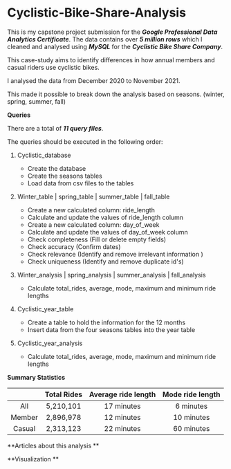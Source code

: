 # Cyclistic-Bike-Share-Analysis
This is my capstone project submission for the ***Google Professional Data Analytics Certificate***. 
The data contains over ***5 million rows*** which I cleaned and analysed using ***MySQL*** for the ***Cyclistic Bike Share Company***.

This case-study aims to identify differences in how annual members and casual riders use cyclistic bikes. 

I analysed the data from December 2020 to November 2021. 

This made it possible to break down the analysis based on seasons. (winter, spring, summer, fall)

**Queries**

There are a total of ***11 query files***. 

The queries should be executed in the following order:

1. Cyclistic_database  
	- Create the database
	- Create the seasons tables
	- Load data from csv files to the tables

2. Winter_table | spring_table | summer_table | fall_table
	- Create a new calculated column: ride_length
	- Calculate and update the values of ride_length column
	- Create a new calculated column: day_of_week 
	- Calculate and update the values of day_of_week column
	- Check completeness (Fill or delete empty fields)
	- Check accuracy (Confirm dates)
	- Check relevance (Identify and remove irrelevant information )
	- Check uniqueness (Identify and remove duplicate id's) 
		
3. Winter_analysis | spring_analysis | summer_analysis | fall_analysis
	- Calculate total_rides, average, mode, maximum and minimum ride lengths 
	
4. Cyclistic_year_table
	- Create a table to hold the information for the 12 months
	- Insert data from the four seasons tables into the year table
		
5. Cyclistic_year_analysis
	- Calculate total_rides, average, mode, maximum and minimum ride lengths 

**Summary Statistics**

|                          |    Total Rides   | Average ride length |   Mode ride length  |
| :-----------------:| :-----------------:|:-------------------------: | :------------------------:|
|            All          |   5,210,101    |       17 minutes        |       6 minutes          |
|       Member    |   2,896,978    |       12 minutes        |       10 minutes        |
|        Casual       |   2,313,123    |       22 minutes        |        60 minutes       |

	
**Articles about this analysis ** 

**Visualization **


